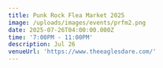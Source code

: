 ```yaml
---
title: Punk Rock Flea Market 2025
image: /uploads/images/events/prfm2.png
date: 2025-07-26T04:00:00.000Z
time: '7:00PM - 11:00PM'
description: Jul 26
venueUrl: 'https://www.theeaglesdare.com/'
---
```


